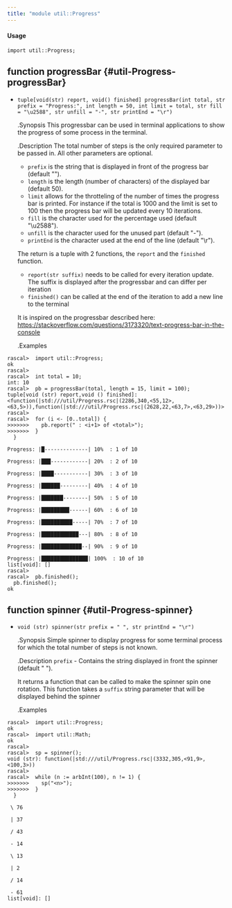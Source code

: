 ```yaml
---
title: "module util::Progress"
---
```


#### Usage

`import util::Progress;`


## function progressBar {#util-Progress-progressBar}

* ``tuple[void(str) report, void() finished] progressBar(int total, str prefix = "Progress:", int length = 50, int limit = total, str fill = "\u2588", str unfill = "-", str printEnd = "\r")``


  .Synopsis
  This progressbar can be used in terminal applications to show the progress of some process in the terminal.
  
  .Description
  The total number of steps is the only required parameter to be passed in. All other parameters are optional.
   - `prefix` is the string that is displayed in front of the progress bar (default "").
   - `length` is the length (number of characters) of the displayed bar (default 50).
   - `limit` allows for the throtteling of the number of times the progress bar is printed. For instance if the total is 1000 and the limit is set to 100 then the progress bar will be updated every 10 iterations. 
   - `fill` is the character used for the percentage used (default "\u2588").
   - `unfill` is the character used for the unused part (default "-").
   - `printEnd` is the character used at the end of the line (default "\r").
   
  The return is a tuple with 2 functions, the `report` and the `finished` function.
  - `report(str suffix)` needs to be called for every iteration update. The suffix is displayed after the progressbar and can differ per iteration
  - `finished()` can be called at the end of the iteration to add a new line to the terminal  

  It is inspired on the progressbar described here: https://stackoverflow.com/questions/3173320/text-progress-bar-in-the-console

  .Examples

```rascal-shell
rascal>  import util::Progress;
ok
rascal>  
rascal>  int total = 10; 
int: 10
rascal>  pb = progressBar(total, length = 15, limit = 100);
tuple[void (str) report,void () finished]: <function(|std:///util/Progress.rsc|(2286,340,<55,12>,<63,5>)),function(|std:///util/Progress.rsc|(2628,22,<63,7>,<63,29>))>
rascal>  
rascal>  for (i <- [0..total]) {
>>>>>>>    pb.report(" : <i+1> of <total>");
>>>>>>>  }
  }
Progress: |█--------------| 10%  : 1 of 10Progress: |███------------| 20%  : 2 of 10Progress: |████-----------| 30%  : 3 of 10Progress: |██████---------| 40%  : 4 of 10Progress: |███████--------| 50%  : 5 of 10Progress: |█████████------| 60%  : 6 of 10Progress: |██████████-----| 70%  : 7 of 10Progress: |████████████---| 80%  : 8 of 10Progress: |█████████████--| 90%  : 9 of 10Progress: |███████████████| 100%  : 10 of 10
list[void]: []
rascal>  
rascal>  pb.finished();  
  pb.finished();  
ok
```

## function spinner {#util-Progress-spinner}

* ``void (str) spinner(str prefix = " ", str printEnd = "\r")``


  .Synopsis
  Simple spinner to display progress for some terminal process for which the total number of steps is not known.
      
  .Description
  `prefix` - Contains the string displayed in front the spinner (default " ").
     
   It returns a function that can be called to make the spinner spin one rotation.
   This function takes a `suffix` string parameter that will be displayed behind the spinner  
  
  .Examples  

```rascal-shell
rascal>  import util::Progress;
ok
rascal>  import util::Math;
ok
rascal>  
rascal>  sp = spinner();
void (str): function(|std:///util/Progress.rsc|(3332,305,<91,9>,<100,3>))
rascal>  
rascal>  while (n := arbInt(100), n != 1) {
>>>>>>>    sp("<n>");
>>>>>>>  }
  }
 \ 76  | 37  / 43  - 14  \ 13  | 2  / 14  - 61 
list[void]: []
```

